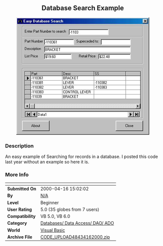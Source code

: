 ﻿<div align="center">

## Database Search Example

<img src="PIC2000416130311917.jpg">
</div>

### Description

An easy example of Searching for records in a database. I posted this code last year without an example so here it is.
 
### More Info
 


<span>             |<span>
---                |---
**Submitted On**   |2000-04-16 15:02:02
**By**             |[N/A](https://github.com/Planet-Source-Code/PSCIndex/blob/master/ByAuthor/empty.md)
**Level**          |Beginner
**User Rating**    |5.0 (35 globes from 7 users)
**Compatibility**  |VB 5\.0, VB 6\.0
**Category**       |[Databases/ Data Access/ DAO/ ADO](https://github.com/Planet-Source-Code/PSCIndex/blob/master/ByCategory/databases-data-access-dao-ado__1-6.md)
**World**          |[Visual Basic](https://github.com/Planet-Source-Code/PSCIndex/blob/master/ByWorld/visual-basic.md)
**Archive File**   |[CODE\_UPLOAD48434162000\.zip](https://github.com/Planet-Source-Code/database-search-example__1-7309/archive/master.zip)








